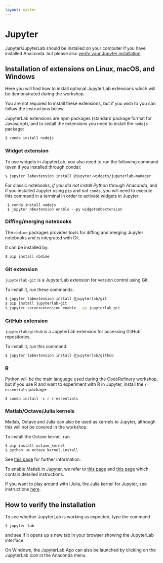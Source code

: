 ```yaml
---
layout: master
---
```


# Jupyter

Jupyter/JupyterLab should be installed on your computer if you have installed Anaconda.
but please also [verify your Jupyter installation](#how-to-verify-the-installation).


## Installation of extensions on Linux, macOS, and Windows

Here you will find how to install optional JupyterLab extensions which will be demonstrated
during the workshop.

You are not required to install these extensions, 
but if you wish to you can follow the instructions below.

JupyterLab extensions are npm packages (standard package format for Javascript), 
and to install the extensions you need to install the `nodejs` package:

```bash
$ conda install nodejs
```

### Widget extension

To use widgets in JupyterLab, you also need to run the following
command (even if you installed through conda):

```shell
$ jupyter labextension install @jupyter-widgets/jupyterlab-manager
```

For classic notebooks, *if you did not install Python through Anaconda*, and if you installed Jupyter
using `pip` and not `conda`, you will need to execute this command in a terminal in order to
activate widgets in Jupyter:

```shell
 $ conda install nodejs
 $ jupyter nbextension enable --py widgetsnbextension
```


### Diffing/merging notebooks

The `nbdime` packages provides tools for diffing and merging Jupyter notebooks 
and is integrated with Git.

It can be installed by:
```bash
$ pip install nbdime
```

### Git extension

`jupyterlab-git` is a JupyterLab extension for version control using Git.  

To install it, run these commands:
```bash
$ jupyter labextension install @jupyterlab/git
$ pip install jupyterlab-git
$ jupyter serverextension enable --py jupyterlab_git
```

### GitHub extension

`jupyterlab/github` is a JupyterLab extension for accessing GitHub repositories.

To install it, run this command:
```bash
$ jupyter labextension install @jupyterlab/github
```

### R

Python will be the main language used during the CodeRefinery workshop, but if
you use R and want to experiment with R in Jupyter, install the
`r-essentials` package:

```shell
$ conda install -c r r-essentials
```

### Matlab/Octave/Julia kernels

Matlab, Octave and Julia can also be used as kernels to Jupyter, 
although this will not be covered in the workshop.

To install the Octave kernel, run

```shell
$ pip install octave_kernel
$ python -m octave_kernel.install
```

See [this page](https://github.com/Calysto/octave_kernel) for further information.

To enable Matlab in Jupyter, we refer to [this page](https://anneurai.net/2015/11/12/matlab-based-ipython-notebooks/) and [this page](https://w01f359.wordpress.com/2016/10/09/matlab-notebook/) which contain detailed instructions. 

If you want to play around with IJulia, the Julia kernel for Jupyter, see instructions [here](https://github.com/JuliaLang/IJulia.jl).


## How to verify the installation

To see whether JupyterLab is working as expected, type the command

```shell
$ jupyter-lab
```

and see if it opens up a new tab in your browser showing the JupyterLab interface.

On Windows, the JupyterLab App can also be launched by clicking on the 
JupyterLab icon in the Anaconda menu.
